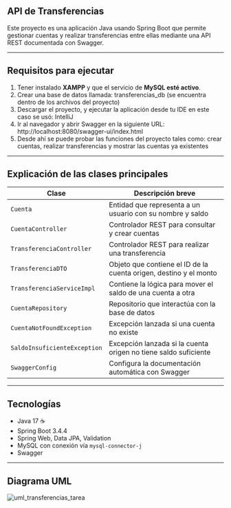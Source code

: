 ## API de Transferencias

Este proyecto es una aplicación Java usando Spring Boot que permite gestionar cuentas y realizar transferencias entre ellas mediante una API REST documentada con Swagger.

---

## Requisitos para ejecutar

1. Tener instalado **XAMPP** y que el servicio de **MySQL esté activo**.
2. Crear una base de datos llamada: transferencias_db (se encuentra dentro de los archivos del proyecto)
3. Descargar el proyecto, y ejecutar la aplicación desde tu IDE en este caso se usó: IntelliJ
4. Ir al navegador y abrir Swagger en la siguiente URL: http://localhost:8080/swagger-ui/index.html
5. Desde ahí se puede probar las funciones del proyecto tales como: crear cuentas, realizar transferencias y mostrar las cuentas ya existentes

---

## Explicación de las clases principales

| Clase                          | Descripción breve                                                                            |
|--------------------------------|----------------------------------------------------------------------------------------------|
| `Cuenta`                       | Entidad que representa a un usuario con su nombre y saldo                                    |
| `CuentaController`             | Controlador REST para consultar y crear cuentas                                              |
| `TransferenciaController`      | Controlador REST para realizar una transferencia                                             |
| `TransferenciaDTO`             | Objeto que contiene el ID de la cuenta origen, destino y el monto                            |
| `TransferenciaServiceImpl`     | Contiene la lógica para mover el saldo de una cuenta a otra                                  |
| `CuentaRepository`             | Repositorio que interactúa con la base de datos                                              |
| `CuentaNotFoundException`      | Excepción lanzada si una cuenta no existe                                                    |
| `SaldoInsuficienteException`   | Excepción lanzada si la cuenta origen no tiene saldo suficiente                              |
| `SwaggerConfig`                | Configura la documentación automática con Swagger                                            |

---

## Tecnologías

- Java 17 ☕
- Spring Boot 3.4.4
- Spring Web, Data JPA, Validation 
- MySQL con conexión vía `mysql-connector-j`
- Swagger

---

## Diagrama UML

![uml_transferencias_tarea](https://github.com/user-attachments/assets/1711d23c-3182-45db-8ab2-ab2507c3cf3c)





